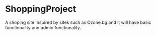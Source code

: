 # ShoppingProject
A shoping site inspired by sites such as Ozone.bg and it will have basic functionality and admin functionality.
